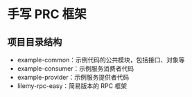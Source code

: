 # 手写 PRC 框架

## 项目目录结构

- example-common：示例代码的公共模块，包括接口、对象等
- example-consumer：示例服务消费者代码
- example-provider：示例服务提供者代码
- lilemy-rpc-easy：简易版本的 RPC 框架
